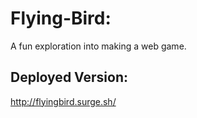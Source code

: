 # Flying-Bird:
A fun exploration into making a web game.

## Deployed Version:

http://flyingbird.surge.sh/
